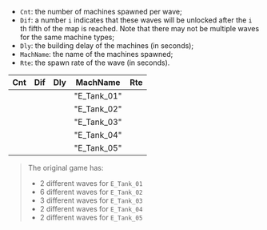 - `Cnt`: the number of machines spawned per wave;
- `Dif`: a number `i` indicates that these waves will be unlocked after the `i` th fifth of the map is reached.
  Note that there may not be multiple waves for the same machine types;
- `Dly`: the building delay of the machines (in seconds);
- `MachName`: the name of the machines spawned;
- `Rte`: the spawn rate of the wave (in seconds).

| Cnt | Dif | Dly |  MachName  | Rte |
| :-: | :-: | :-: | :---------: | :-: |
|    |    |    | "E_Tank_01" |    |
|    |    |    | "E_Tank_02" |    |
|    |    |    | "E_Tank_03" |    |
|    |    |    | "E_Tank_04" |    |
|    |    |    | "E_Tank_05" |    |

> The original game has:
>
> * 2 different waves for `E_Tank_01`
> * 6 different waves for `E_Tank_02`
> * 3 different waves for `E_Tank_03`
> * 2 different waves for `E_Tank_04`
> * 2 different waves for `E_Tank_05`
